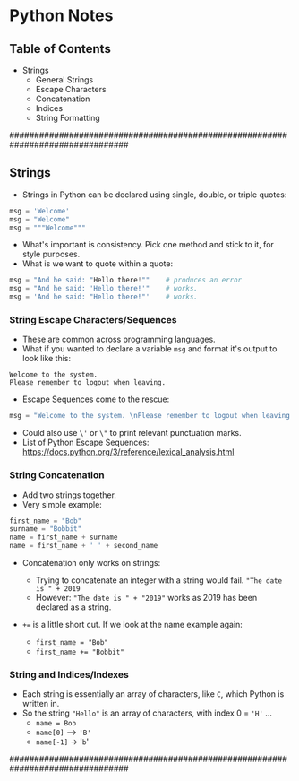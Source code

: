 # Python Notes

## Table of Contents

- Strings
  - General Strings
  - Escape Characters
  - Concatenation
  - Indices
  - String Formatting

################################################################################

## Strings

- Strings in Python can be declared using single, double, or triple quotes:

```python
msg = 'Welcome'
msg = "Welcome"
msg = """Welcome"""
```

- What's important is consistency.  Pick one method and stick to it, for style purposes.
- What is we want to quote within a quote:

```python
msg = "And he said: "Hello there!""    # produces an error
msg = "And he said: 'Hello there!'"    # works.
msg = 'And he said: "Hello there!"'    # works.
```

### String Escape Characters/Sequences

- These are common across programming languages.
- What if you wanted to declare a variable `msg` and format it's output to look like this:

```
Welcome to the system.
Please remember to logout when leaving.
```

- Escape Sequences come to the rescue:

```python
msg = "Welcome to the system. \nPlease remember to logout when leaving."
```

- Could also use `\'` or `\"` to print relevant punctuation marks.
- List of Python Escape Sequences: https://docs.python.org/3/reference/lexical_analysis.html


### String Concatenation

- Add two strings together.
- Very simple example:

```python
first_name = "Bob"
surname = "Bobbit"
name = first_name + surname
name = first_name + ' ' + second_name
```

- Concatenation only works on strings:
  - Trying to concatenate an integer with a string would fail. `"The date is " + 2019`
  - However: `"The date is " + "2019"` works as 2019 has been declared as a string.

- `+=` is a little short cut.  If we look at the name example again:
  - `first_name = "Bob"`
  - `first_name += "Bobbit"`


### String and Indices/Indexes

- Each string is essentially an array of characters, like `C`, which Python is written in.
- So the string `"Hello"` is an array of characters, with index 0 = `'H'` ...
  - `name = Bob`
  - `name[0]` --> `'B'`
  - `name[-1]` -> '`b`'



################################################################################
